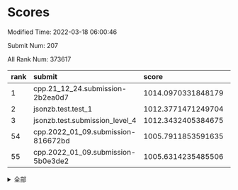 # Scores

Modified Time: 2022-03-18 06:00:46

Submit Num: 207

All Rank Num: 373617

| rank |               submit               |       score        |       sigma        | pk_num |
| :--- | :--------------------------------- | :----------------- | :----------------- | :----- |
| 1    | cpp.21_12_24.submission-2b2ea0d7   | 1014.0970331848179 | 0.8506305211623033 | 7220   |
| 2    | jsonzb.test.test_1                 | 1012.3771471249704 | 0.8044910885093774 | 7215   |
| 3    | jsonzb.test.submission_level_4     | 1012.3432405384675 | 0.8082832110891967 | 7223   |
| 54   | cpp.2022_01_09.submission-816672bd | 1005.7911853591635 | 0.7166662133805242 | 7220   |
| 55   | cpp.2022_01_09.submission-5b0e3de2 | 1005.6314235485506 | 0.7283502234420803 | 7225   |


<details>
<summary>全部</summary>

| rank |                 submit                 |       score        |       sigma        | pk_num |
| :--- | :------------------------------------- | :----------------- | :----------------- | :----- |
| 1    | cpp.21_12_24.submission-2b2ea0d7       | 1014.0970331848179 | 0.8506305211623033 | 7220   |
| 2    | jsonzb.test.test_1                     | 1012.3771471249704 | 0.8044910885093774 | 7215   |
| 3    | jsonzb.test.submission_level_4         | 1012.3432405384675 | 0.8082832110891967 | 7223   |
| 4    | gobigger.level_3.submission_level_3_47 | 1012.0241346101798 | 0.7739299712696046 | 7215   |
| 5    | gobigger.level_3.submission_level_3_43 | 1011.7408715111005 | 0.7664905908799915 | 7219   |
| 6    | gobigger.level_3.submission_level_3_27 | 1011.3424741042357 | 0.7705615449449202 | 7222   |
| 7    | gobigger.level_3.submission_level_3_29 | 1011.1236849866848 | 0.762135464313398  | 7225   |
| 8    | gobigger.level_3.submission_level_3_14 | 1011.0235577651264 | 0.7562349899091976 | 7221   |
| 9    | gobigger.level_3.submission_level_3_49 | 1011.0168953266782 | 0.7594769896494356 | 7219   |
| 10   | gobigger.level_3.submission_level_3_36 | 1010.940693642509  | 0.7740161420009881 | 7216   |
| 11   | gobigger.level_3.submission_level_3_20 | 1010.8772746244389 | 0.7624334078769041 | 7219   |
| 12   | gobigger.level_3.submission_level_3_44 | 1010.6215569001695 | 0.7650041287770093 | 7219   |
| 13   | gobigger.level_3.submission_level_3_5  | 1010.5914740511764 | 0.7771751576380042 | 7225   |
| 14   | gobigger.level_3.submission_level_3_42 | 1010.56032211653   | 0.7974023543329765 | 7224   |
| 15   | gobigger.level_3.submission_level_3_10 | 1010.5018207844007 | 0.7813466932918057 | 7223   |
| 16   | gobigger.level_3.submission_level_3_9  | 1010.4314512024424 | 0.7675424288194643 | 7219   |
| 17   | gobigger.level_3.submission_level_3_32 | 1010.4260691476824 | 0.7507706009120788 | 7217   |
| 18   | gobigger.level_3.submission_level_3_22 | 1010.373035952595  | 0.753295910816154  | 7219   |
| 19   | gobigger.level_3.submission_level_3_23 | 1010.3562939570927 | 0.7557713637512568 | 7220   |
| 20   | gobigger.level_3.submission_level_3_25 | 1010.347670189897  | 0.7691650838388474 | 7222   |
| 21   | gobigger.level_3.submission_level_3_38 | 1010.3453368398743 | 0.7599704620977251 | 7219   |
| 22   | gobigger.level_3.submission_level_3_11 | 1010.3378642625785 | 0.7770273100461133 | 7225   |
| 23   | gobigger.level_3.submission_level_3_2  | 1010.3248973740374 | 0.756047527078964  | 7218   |
| 24   | gobigger.level_3.submission_level_3_4  | 1010.3069083534532 | 0.763047700288232  | 7217   |
| 25   | gobigger.level_3.submission_level_3_0  | 1010.2646199312736 | 0.7498821694369365 | 7223   |
| 26   | gobigger.level_3.submission_level_3_3  | 1010.1834626708945 | 0.7514149198196897 | 7220   |
| 27   | gobigger.level_3.submission_level_3_41 | 1010.1712308673874 | 0.7582723370919272 | 7215   |
| 28   | gobigger.level_3.submission_level_3_6  | 1010.1561459874093 | 0.7415282193389442 | 7220   |
| 29   | gobigger.level_3.submission_level_3_28 | 1010.1181845297413 | 0.7604138433866253 | 7223   |
| 30   | gobigger.level_3.submission_level_3_30 | 1010.0975388405491 | 0.7474590390564523 | 7219   |
| 31   | gobigger.level_3.submission_level_3_12 | 1010.0758574700246 | 0.7531512312675098 | 7220   |
| 32   | gobigger.level_3.submission_level_3_17 | 1010.0580447092726 | 0.7656028151669946 | 7222   |
| 33   | gobigger.level_3.submission_level_3_33 | 1010.0381773048348 | 0.7625239136386972 | 7223   |
| 34   | gobigger.level_3.submission_level_3_24 | 1009.9978522076135 | 0.7439070999791537 | 7217   |
| 35   | gobigger.level_3.submission_level_3_15 | 1009.939236303263  | 0.7383677758096957 | 7220   |
| 36   | gobigger.level_3.submission_level_3_40 | 1009.8947398964939 | 0.7485309139370032 | 7215   |
| 37   | gobigger.level_3.submission_level_3_45 | 1009.8395373638268 | 0.748747695935343  | 7220   |
| 38   | gobigger.level_3.submission_level_3_31 | 1009.766600118812  | 0.7621834909962896 | 7218   |
| 39   | gobigger.level_3.submission_level_3_16 | 1009.6948065747913 | 0.7726852923418409 | 7215   |
| 40   | gobigger.level_3.submission_level_3_34 | 1009.6792396491319 | 0.7618987459074624 | 7216   |
| 41   | gobigger.level_3.submission_level_3_13 | 1009.634215694116  | 0.7594938530332831 | 7222   |
| 42   | gobigger.level_3.submission_level_3_39 | 1009.4905499977685 | 0.750815924483535  | 7215   |
| 43   | gobigger.level_3.submission_level_3_1  | 1009.4413659975163 | 0.7485013642149303 | 7219   |
| 44   | gobigger.level_3.submission_level_3_48 | 1009.2642777115233 | 0.7648452128726    | 7220   |
| 45   | gobigger.level_3.submission_level_3_37 | 1009.2562896258157 | 0.7457163125710488 | 7226   |
| 46   | gobigger.level_3.submission_level_3_21 | 1009.0752791122133 | 0.7506638797892551 | 7220   |
| 47   | gobigger.level_3.submission_level_3_19 | 1008.9482536846239 | 0.739938952908273  | 7219   |
| 48   | gobigger.level_3.submission_level_3_46 | 1008.9157032593652 | 0.7491319243408094 | 7221   |
| 49   | gobigger.level_3.submission_level_3_26 | 1008.913070343159  | 0.7466190970631069 | 7218   |
| 50   | gobigger.level_3.submission_level_3_18 | 1008.870209290294  | 0.7403733322812547 | 7219   |
| 51   | gobigger.level_3.submission_level_3_7  | 1008.7713783411027 | 0.7472352452132124 | 7225   |
| 52   | gobigger.level_3.submission_level_3_8  | 1008.7197754424016 | 0.744717757385704  | 7218   |
| 53   | gobigger.level_3.submission_level_3_35 | 1008.7016797258605 | 0.7427924761409108 | 7223   |
| 54   | cpp.2022_01_09.submission-816672bd     | 1005.7911853591635 | 0.7166662133805242 | 7220   |
| 55   | cpp.2022_01_09.submission-5b0e3de2     | 1005.6314235485506 | 0.7283502234420803 | 7225   |
| 56   | gobigger.level_1.submission_level_1_38 | 1004.6213045652373 | 0.7315684055519994 | 7222   |
| 57   | gobigger.level_1.submission_level_1_43 | 1004.4915201185792 | 0.7242960981099568 | 7219   |
| 58   | gobigger.level_1.submission_level_1_28 | 1004.4065125754913 | 0.719058994671297  | 7220   |
| 59   | gobigger.level_1.submission_level_1_37 | 1004.2819950567545 | 0.7176792959876006 | 7218   |
| 60   | gobigger.level_1.submission_level_1_32 | 1004.1980680322393 | 0.723109790252647  | 7221   |
| 61   | gobigger.level_1.submission_level_1_12 | 1004.0497785456349 | 0.7159601107800903 | 7216   |
| 62   | gobigger.level_1.submission_level_1_17 | 1003.9612584986612 | 0.7139732797376683 | 7222   |
| 63   | gobigger.level_1.submission_level_1_27 | 1003.889440981372  | 0.720633997746518  | 7220   |
| 64   | gobigger.level_1.submission_level_1_25 | 1003.8434675926732 | 0.7308343671483565 | 7227   |
| 65   | gobigger.level_1.submission_level_1_26 | 1003.8312504826531 | 0.7216244640593661 | 7219   |
| 66   | gobigger.level_1.submission_level_1_20 | 1003.8048576745944 | 0.7288181398192987 | 7217   |
| 67   | gobigger.level_1.submission_level_1_49 | 1003.7941226934196 | 0.7200672820825413 | 7216   |
| 68   | gobigger.level_1.submission_level_1_9  | 1003.7825281557912 | 0.7130235403310191 | 7225   |
| 69   | gobigger.level_1.submission_level_1_11 | 1003.7775774477035 | 0.7299760187959713 | 7222   |
| 70   | gobigger.level_1.submission_level_1_39 | 1003.7728978881845 | 0.7254943379545696 | 7213   |
| 71   | gobigger.level_1.submission_level_1_13 | 1003.7611522016126 | 0.7218602628162981 | 7222   |
| 72   | gobigger.level_1.submission_level_1_46 | 1003.7478240757938 | 0.7190464023160256 | 7214   |
| 73   | gobigger.level_1.submission_level_1_0  | 1003.7002905953792 | 0.7053448900210619 | 7222   |
| 74   | gobigger.level_1.submission_level_1_42 | 1003.6601761335414 | 0.722337470133953  | 7219   |
| 75   | gobigger.level_1.submission_level_1_30 | 1003.6143040995797 | 0.7106592060463081 | 7219   |
| 76   | gobigger.level_1.submission_level_1_34 | 1003.6132365202851 | 0.7106040137184692 | 7218   |
| 77   | gobigger.level_1.submission_level_1_3  | 1003.5358310460005 | 0.7132284938409446 | 7222   |
| 78   | gobigger.level_1.submission_level_1_48 | 1003.5347711837444 | 0.7085932285645502 | 7214   |
| 79   | gobigger.level_1.submission_level_1_19 | 1003.5203709498188 | 0.7167111860367383 | 7219   |
| 80   | gobigger.level_1.submission_level_1_4  | 1003.5143592990294 | 0.7268385235996269 | 7218   |
| 81   | gobigger.level_1.submission_level_1_23 | 1003.4805753591777 | 0.7117726676694524 | 7219   |
| 82   | gobigger.level_1.submission_level_1_15 | 1003.4285133792216 | 0.7108842491631786 | 7226   |
| 83   | gobigger.level_1.submission_level_1_1  | 1003.3822725413843 | 0.7209971286099138 | 7223   |
| 84   | gobigger.level_1.submission_level_1_44 | 1003.3645009754981 | 0.7149032766509221 | 7220   |
| 85   | gobigger.level_1.submission_level_1_47 | 1003.2674094123091 | 0.7180310779774342 | 7221   |
| 86   | gobigger.level_1.submission_level_1_5  | 1003.1044638222268 | 0.7059588544102405 | 7225   |
| 87   | gobigger.level_1.submission_level_1_36 | 1003.101552879971  | 0.7213796352644388 | 7223   |
| 88   | gobigger.level_1.submission_level_1_24 | 1003.1002673950234 | 0.7247823030076253 | 7220   |
| 89   | gobigger.level_1.submission_level_1_21 | 1003.092638979443  | 0.7055408757982639 | 7214   |
| 90   | gobigger.level_1.submission_level_1_31 | 1003.0772872475918 | 0.7187272615662297 | 7223   |
| 91   | gobigger.level_1.submission_level_1_16 | 1003.0140412125721 | 0.7191004316342624 | 7221   |
| 92   | gobigger.level_1.submission_level_1_8  | 1003.000131196667  | 0.7150574926996971 | 7220   |
| 93   | gobigger.level_1.submission_level_1_2  | 1002.8794027718457 | 0.7277718143666466 | 7219   |
| 94   | gobigger.level_1.submission_level_1_18 | 1002.8362518211376 | 0.713887053240734  | 7215   |
| 95   | gobigger.level_1.submission_level_1_10 | 1002.7450346880628 | 0.7111169007369155 | 7223   |
| 96   | gobigger.level_1.submission_level_1_40 | 1002.7341622192678 | 0.7179135922485814 | 7217   |
| 97   | gobigger.level_1.submission_level_1_33 | 1002.72054844258   | 0.711828926706783  | 7219   |
| 98   | gobigger.level_1.submission_level_1_45 | 1002.6620877911932 | 0.718415455045539  | 7217   |
| 99   | gobigger.level_1.submission_level_1_6  | 1002.3782526724344 | 0.7113369729564664 | 7222   |
| 100  | gobigger.level_1.submission_level_1_29 | 1002.2703512065178 | 0.7211849528802332 | 7221   |
| 101  | gobigger.level_1.submission_level_1_14 | 1002.2314424734817 | 0.7199360208104101 | 7220   |
| 102  | gobigger.level_1.submission_level_1_7  | 1002.209029066352  | 0.7183126145227405 | 7220   |
| 103  | gobigger.level_1.submission_level_1_41 | 1002.0409956088957 | 0.7134021362683686 | 7214   |
| 104  | gobigger.level_1.submission_level_1_35 | 1002.024997647867  | 0.7087911658913503 | 7220   |
| 105  | gobigger.level_1.submission_level_1_22 | 1001.6291386668059 | 0.7175622766466645 | 7222   |
| 106  | gobigger.random.submission_random_31   | 997.5337481750986  | 0.7108217269925381 | 7222   |
| 107  | gobigger.random.submission_random_33   | 996.9953747781809  | 0.7250324678065643 | 7220   |
| 108  | gobigger.random.submission_random_34   | 996.9373891332269  | 0.7177391577384297 | 7215   |
| 109  | gobigger.random.submission_random_44   | 996.8009251836038  | 0.710817126481967  | 7220   |
| 110  | gobigger.random.submission_random_42   | 996.7434093301698  | 0.7210341108797119 | 7219   |
| 111  | gobigger.random.submission_random_29   | 996.5943341279836  | 0.6949797357182311 | 7218   |
| 112  | gobigger.random.submission_random_14   | 996.5606325665292  | 0.7194274179967782 | 7220   |
| 113  | gobigger.random.submission_random_45   | 996.5031533195023  | 0.7067539441695434 | 7220   |
| 114  | gobigger.random.submission_random_7    | 996.4419704995655  | 0.7141453958058144 | 7219   |
| 115  | gobigger.random.submission_random_49   | 996.4235729190391  | 0.724654988683969  | 7221   |
| 116  | gobigger.random.submission_random_27   | 996.3675290078174  | 0.7094700116453131 | 7217   |
| 117  | gobigger.random.submission_random_28   | 996.2891471940842  | 0.7202118916905974 | 7221   |
| 118  | gobigger.random.submission_random_24   | 996.2718075668823  | 0.7138558122014937 | 7218   |
| 119  | gobigger.random.submission_random_2    | 996.2296238031078  | 0.7121094826654525 | 7216   |
| 120  | gobigger.random.submission_random_26   | 996.1734719612579  | 0.7095372329438815 | 7223   |
| 121  | gobigger.random.submission_random_12   | 996.1646945411237  | 0.716859568671089  | 7220   |
| 122  | gobigger.random.submission_random_46   | 996.1427513061946  | 0.7135355048580804 | 7213   |
| 123  | gobigger.random.submission_random_18   | 996.1333245968053  | 0.7116310704962339 | 7216   |
| 124  | gobigger.random.submission_random_32   | 996.1036583868757  | 0.7177902361957574 | 7215   |
| 125  | gobigger.random.submission_random_17   | 996.0528198324624  | 0.7230352498614576 | 7216   |
| 126  | gobigger.random.submission_random_47   | 996.0296364372566  | 0.7139644325083503 | 7217   |
| 127  | gobigger.random.submission_random_0    | 996.0191375727269  | 0.7257338938532834 | 7216   |
| 128  | gobigger.random.submission_random_19   | 996.0133752770518  | 0.7086677021319043 | 7221   |
| 129  | gobigger.random.submission_random_38   | 995.9771716473764  | 0.7073675353931651 | 7219   |
| 130  | gobigger.random.submission_random_22   | 995.9372224855828  | 0.7095976909685335 | 7221   |
| 131  | gobigger.random.submission_random_9    | 995.9213809571893  | 0.7085190119821146 | 7219   |
| 132  | gobigger.random.submission_random_3    | 995.9169832443191  | 0.706214301648638  | 7218   |
| 133  | gobigger.random.submission_random_15   | 995.8976999345203  | 0.7098554426181996 | 7221   |
| 134  | gobigger.random.submission_random_37   | 995.8770085469923  | 0.7157109309211764 | 7219   |
| 135  | gobigger.random.submission_random_4    | 995.8317129241296  | 0.7120117143119661 | 7224   |
| 136  | gobigger.random.submission_random_35   | 995.8284755132642  | 0.7076908083759877 | 7217   |
| 137  | gobigger.random.submission_random_43   | 995.742620399736   | 0.7156218293845481 | 7218   |
| 138  | gobigger.random.submission_random_21   | 995.737651433783   | 0.7104743324540551 | 7221   |
| 139  | gobigger.random.submission_random_16   | 995.7368310543753  | 0.7195105156123477 | 7220   |
| 140  | gobigger.random.submission_random_41   | 995.7222641727257  | 0.7146803093889716 | 7222   |
| 141  | gobigger.random.submission_random_11   | 995.7032389039914  | 0.7266336770463182 | 7218   |
| 142  | gobigger.random.submission_random_6    | 995.6819861301885  | 0.7069237357546173 | 7215   |
| 143  | gobigger.random.submission_random_8    | 995.6606326147302  | 0.7038317396833107 | 7217   |
| 144  | gobigger.random.submission_random_39   | 995.6541617971292  | 0.7123539615903263 | 7215   |
| 145  | gobigger.random.submission_random_13   | 995.5617068275079  | 0.7093742723601792 | 7224   |
| 146  | gobigger.random.submission_random_20   | 995.5381952238452  | 0.7130870702715528 | 7217   |
| 147  | gobigger.random.submission_random_36   | 995.4178084683693  | 0.7195050801693493 | 7219   |
| 148  | gobigger.random.submission_random_5    | 995.4069090918513  | 0.703852625693001  | 7221   |
| 149  | gobigger.random.submission_random_30   | 995.3632880492249  | 0.7061891811071781 | 7222   |
| 150  | gobigger.random.submission_random_23   | 995.298661833485   | 0.7156010565986448 | 7220   |
| 151  | gobigger.random.submission_random_40   | 995.2470112710508  | 0.730043704760811  | 7218   |
| 152  | gobigger.random.submission_random_48   | 995.2430523646468  | 0.722595865716111  | 7222   |
| 153  | gobigger.random.submission_random_10   | 995.1789185246072  | 0.7083835241724872 | 7222   |
| 154  | gobigger.random.submission_random_25   | 995.0821764900724  | 0.7086437838063327 | 7216   |
| 155  | gobigger.random.submission_random_1    | 994.5748906695495  | 0.7087131176925965 | 7216   |
| 156  | gobigger.level_2.submission_level_2_5  | 993.659321163599   | 0.7447496499642344 | 7222   |
| 157  | gobigger.level_2.submission_level_2_12 | 993.6094326652636  | 0.747045003076104  | 7220   |
| 158  | gobigger.level_2.submission_level_2_45 | 993.5664438391021  | 0.7433400124753429 | 7221   |
| 159  | gobigger.level_2.submission_level_2_32 | 993.5075688075161  | 0.729960719773678  | 7215   |
| 160  | gobigger.level_2.submission_level_2_41 | 993.3138510060645  | 0.7233904364783905 | 7217   |
| 161  | gobigger.level_2.submission_level_2_46 | 993.2943839878844  | 0.7297655649673833 | 7219   |
| 162  | gobigger.level_2.submission_level_2_22 | 993.1435535751153  | 0.7503760040450701 | 7218   |
| 163  | gobigger.level_2.submission_level_2_20 | 993.1396568898352  | 0.7612463131370876 | 7221   |
| 164  | gobigger.level_2.submission_level_2_26 | 993.106330926328   | 0.7317723199097416 | 7222   |
| 165  | gobigger.level_2.submission_level_2_3  | 993.0411483192771  | 0.7404583168168074 | 7222   |
| 166  | gobigger.level_2.submission_level_2_27 | 993.0224993437768  | 0.7374286609429411 | 7216   |
| 167  | gobigger.level_2.submission_level_2_13 | 992.8825521777638  | 0.7424010802704636 | 7218   |
| 168  | gobigger.level_2.submission_level_2_24 | 992.6801479445284  | 0.7556635521162175 | 7216   |
| 169  | gobigger.level_2.submission_level_2_2  | 992.6215110192586  | 0.7421774870758485 | 7219   |
| 170  | gobigger.level_2.submission_level_2_14 | 992.5774790306484  | 0.7517492490290807 | 7226   |
| 171  | gobigger.level_2.submission_level_2_42 | 992.5612063535715  | 0.7330271105030077 | 7221   |
| 172  | gobigger.level_2.submission_level_2_43 | 992.2623535381222  | 0.7508958269987236 | 7221   |
| 173  | gobigger.level_2.submission_level_2_30 | 992.2574336582534  | 0.7317308579226094 | 7224   |
| 174  | gobigger.level_2.submission_level_2_39 | 992.2098479700384  | 0.7271307307118516 | 7216   |
| 175  | gobigger.level_2.submission_level_2_18 | 992.1487410199314  | 0.7363657751450806 | 7221   |
| 176  | gobigger.level_2.submission_level_2_1  | 992.0979917657712  | 0.7448359369155132 | 7220   |
| 177  | gobigger.level_2.submission_level_2_49 | 992.0346737222332  | 0.7456739399465105 | 7219   |
| 178  | gobigger.level_2.submission_level_2_36 | 991.8929283188613  | 0.7415015630495053 | 7224   |
| 179  | gobigger.level_2.submission_level_2_34 | 991.8658399225798  | 0.7738182875580474 | 7220   |
| 180  | gobigger.level_2.submission_level_2_23 | 991.8472887242241  | 0.7387303419893088 | 7220   |
| 181  | gobigger.level_2.submission_level_2_48 | 991.8364896353974  | 0.7582517919544037 | 7220   |
| 182  | gobigger.level_2.submission_level_2_35 | 991.8283293173785  | 0.748724123559306  | 7220   |
| 183  | gobigger.level_2.submission_level_2_21 | 991.8266222718484  | 0.758848392989663  | 7220   |
| 184  | gobigger.level_2.submission_level_2_44 | 991.7699865036647  | 0.7559388032696328 | 7220   |
| 185  | gobigger.level_2.submission_level_2_11 | 991.5832786499283  | 0.750581549277351  | 7218   |
| 186  | gobigger.level_2.submission_level_2_16 | 991.5624743291396  | 0.7732521874087747 | 7217   |
| 187  | gobigger.level_2.submission_level_2_47 | 991.4653288984427  | 0.7449001853719226 | 7226   |
| 188  | gobigger.level_2.submission_level_2_19 | 991.4550571471233  | 0.7588743769333525 | 7218   |
| 189  | gobigger.level_2.submission_level_2_33 | 991.3799580446081  | 0.7600030275949317 | 7220   |
| 190  | gobigger.level_2.submission_level_2_37 | 991.3639909577988  | 0.745417465043029  | 7221   |
| 191  | gobigger.level_2.submission_level_2_29 | 991.3600654142125  | 0.7492346760277113 | 7219   |
| 192  | gobigger.level_2.submission_level_2_9  | 991.3150386077789  | 0.7530422729672577 | 7221   |
| 193  | gobigger.level_2.submission_level_2_40 | 991.2209449435561  | 0.7525737198087878 | 7220   |
| 194  | gobigger.level_2.submission_level_2_0  | 991.1999103686101  | 0.76086389942047   | 7221   |
| 195  | gobigger.level_2.submission_level_2_17 | 991.1119923714775  | 0.7489188264389365 | 7219   |
| 196  | gobigger.level_2.submission_level_2_15 | 991.0826039295777  | 0.7616962987681222 | 7220   |
| 197  | gobigger.level_2.submission_level_2_6  | 990.959327100392   | 0.7627879487506342 | 7224   |
| 198  | gobigger.level_2.submission_level_2_10 | 990.952080620769   | 0.7542030633139262 | 7226   |
| 199  | gobigger.level_2.submission_level_2_31 | 990.8866385985754  | 0.7699679201828964 | 7217   |
| 200  | gobigger.level_2.submission_level_2_4  | 990.8561005894679  | 0.7482772392815402 | 7224   |
| 201  | gobigger.level_2.submission_level_2_7  | 990.7376591441848  | 0.7420871241902104 | 7221   |
| 202  | gobigger.level_2.submission_level_2_28 | 990.733880993282   | 0.746156902765503  | 7221   |
| 203  | gobigger.level_2.submission_level_2_25 | 990.7157309451839  | 0.7530751475927459 | 7217   |
| 204  | gobigger.level_2.submission_level_2_8  | 990.6941982779244  | 0.759450452158132  | 7222   |
| 205  | gobigger.level_2.submission_level_2_38 | 990.1382634308271  | 0.7591038700971892 | 7217   |
| 206  | gobigger.none.submission_none_0        | 976.9151645044756  | 1.3558839920331751 | 7217   |
| 207  | gobigger.none.submission_none_1        | 975.1591189738637  | 1.489053384973794  | 7218   |

</details>